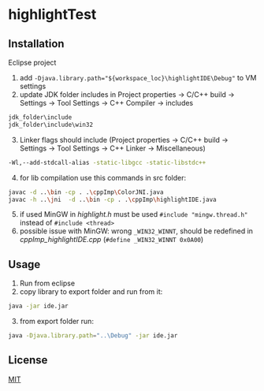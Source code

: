# highlightTest

## Installation
Eclipse project
1) add `-Djava.library.path="${workspace_loc}\highlightIDE\Debug"` to VM settings
2) update JDK folder includes in Project properties -> C/C++ build -> Settings -> Tool Settings -> C++ Compiler -> includes
```bash
jdk_folder\include
jdk_folder\include\win32
```
3) Linker flags should include (Project properties -> C/C++ build -> Settings -> Tool Settings -> C++ Linker -> Miscellaneous)
```bash
-Wl,--add-stdcall-alias -static-libgcc -static-libstdc++
```
4) for lib compilation use this commands in src folder:
```bash
javac -d ..\bin -cp . .\cppImp\ColorJNI.java
javac -h ..\jni  -d ..\bin -cp . .\cppImp\highlightIDE.java
```
5) if used MinGW in _highlight.h_ must be used `#include "mingw.thread.h"` instead of `#include <thread>`
6) possible issue with MinGW: wrong `_WIN32_WINNT`, should be redefined in _cppImp_highlightIDE.cpp_ (`#define _WIN32_WINNT 0x0A00`)

## Usage
1) Run from eclipse
2) copy library to export folder and run from it:
```bash
java -jar ide.jar
```
3) from export folder run:
```bash
java -Djava.library.path="..\Debug" -jar ide.jar 
```


## License
[MIT](https://choosealicense.com/licenses/mit/)